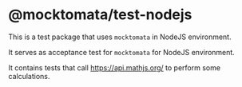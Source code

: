 # @mocktomata/test-nodejs

This is a test package that uses `mocktomata` in NodeJS environment.

It serves as acceptance test for `mocktomata` for NodeJS environment.

It contains tests that call <https://api.mathjs.org/> to perform some calculations.
